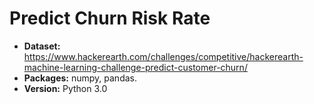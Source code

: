 # Predict Churn Risk Rate
* **Dataset:** https://www.hackerearth.com/challenges/competitive/hackerearth-machine-learning-challenge-predict-customer-churn/
* **Packages:** numpy, pandas.
* **Version:** Python 3.0
